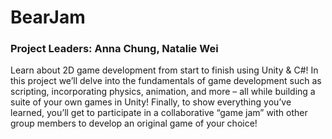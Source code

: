 <h1>BearJam</h1>
<h3>Project Leaders: Anna Chung, Natalie Wei</h3>

Learn about 2D game development from start to finish using Unity & C#! In this project we’ll delve into the fundamentals of game development such as scripting, incorporating physics, animation, and more – all while building a suite of your own games in Unity! Finally, to show everything you’ve learned, you’ll get to participate in a collaborative “game jam” with other group members to develop an original game of your choice! 

